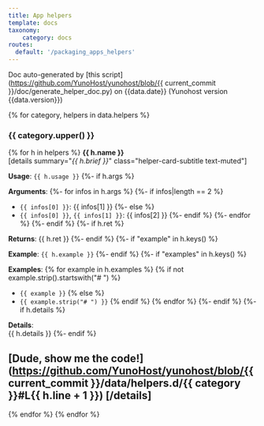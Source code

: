```yaml
---
title: App helpers
template: docs
taxonomy:
    category: docs
routes:
  default: '/packaging_apps_helpers'
---
```


Doc auto-generated by [this script](https://github.com/YunoHost/yunohost/blob/{{ current_commit }}/doc/generate_helper_doc.py) on {{data.date}} (Yunohost version {{data.version}})

{% for category, helpers in data.helpers %}
### {{ category.upper() }}
{% for h in helpers %}
**{{ h.name }}**<br/>
[details summary="<i>{{ h.brief }}</i>" class="helper-card-subtitle text-muted"]
<p></p>

**Usage**: `{{ h.usage }}`
{%- if h.args %}

**Arguments**:
    {%- for infos in h.args %}
        {%- if infos|length == 2 %}
- `{{ infos[0] }}`: {{ infos[1] }}
        {%- else %}
- `{{ infos[0] }}`, `{{ infos[1] }}`: {{ infos[2] }}
        {%- endif %}
    {%- endfor %}
{%- endif %}
{%- if h.ret %}

**Returns**: {{ h.ret }}
{%- endif %}
{%- if "example" in h.keys() %}

**Example**: `{{ h.example }}`
{%- endif %}
{%- if "examples" in h.keys() %}

**Examples**:
    {% for example in h.examples %}
        {% if not example.strip().startswith("# ") %}
- `{{ example }}`
        {% else %}
- `{{ example.strip("# ") }}`
        {% endif %}
    {% endfor %}
{%- endif %}
{%- if h.details %}

**Details**:<br/>
{{ h.details }}
{%- endif %}

[Dude, show me the code!](https://github.com/YunoHost/yunohost/blob/{{ current_commit }}/data/helpers.d/{{ category }}#L{{ h.line + 1 }})
[/details]
----------------
{% endfor %}
{% endfor %}
